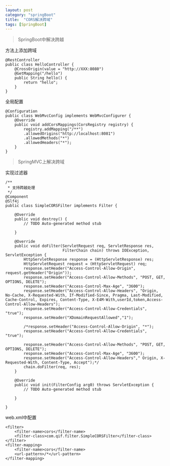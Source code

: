 ```yaml
---
layout: post
category: "springBoot"
title:  "CORS解决跨域"
tags: [SpringBoot]
---
```


> SpringBoot中解决跨越  

方法上添加跨域  

	@RestController
	public class HelloController {
		@CrossOrigin(value = "http://XXX:8080")
		@GetMapping("/hello")
		public String hello() {
			return "hello";
		}
	}

<!-- more -->

全局配置  

	@Configuration
	public class WebMvcConfig implements WebMvcConfigurer {
		@Override
		public void addCorsMappings(CorsRegistry registry) {
			registry.addMapping("/**")
			.allowedOrigins("http://localhost:8081")
			.allowedMethods("*")
			.allowedHeaders("*");
		}
	}

> SpringMVC上解决跨域  

实现过滤器  

	/**
	 * 支持跨越处理
	 */
	@Component
	@Slf4j
	public class SimpleCORSFilter implements Filter {
	
	    @Override
	    public void destroy() {
	        // TODO Auto-generated method stub
	
	    }
	
	    @Override
	    public void doFilter(ServletRequest req, ServletResponse res,
	                         FilterChain chain) throws IOException, ServletException {
	        HttpServletResponse response = (HttpServletResponse) res;
	        HttpServletRequest request = (HttpServletRequest) req;
	        response.setHeader("Access-Control-Allow-Origin", request.getHeader("Origin"));
	        response.setHeader("Access-Control-Allow-Methods", "POST, GET, OPTIONS, DELETE");
	        response.setHeader("Access-Control-Max-Age", "3600");
	        response.setHeader("Access-Control-Allow-Headers", "Origin, No-Cache, X-Requested-With, If-Modified-Since, Pragma, Last-Modified, Cache-Control, Expires, Content-Type, X-E4M-With,userId,token,Access-Control-Allow-Headers");
	        response.setHeader("Access-Control-Allow-Credentials", "true");
	        response.setHeader("XDomainRequestAllowed","1");
	
	        /*response.setHeader("Access-Control-Allow-Origin", "*");
	        response.setHeader("Access-Control-Allow-Credentials", "true");
	
	        response.setHeader("Access-Control-Allow-Methods", "POST, GET, OPTIONS, DELETE");
	        response.setHeader("Access-Control-Max-Age", "3600");
	        response.setHeader("Access-Control-Allow-Headers"," Origin, X-Requested-With, Content-Type, Accept");*/
	        chain.doFilter(req, res);
	    }
	
	    @Override
	    public void init(FilterConfig arg0) throws ServletException {
	        // TODO Auto-generated method stub
	
	    }
	
	}

web.xml中配置  

    <filter>
        <filter-name>cors</filter-name>
        <filter-class>com.qif.filter.SimpleCORSFilter</filter-class>
    </filter>
    <filter-mapping>
        <filter-name>cors</filter-name>
        <url-pattern>/*</url-pattern>
    </filter-mapping>